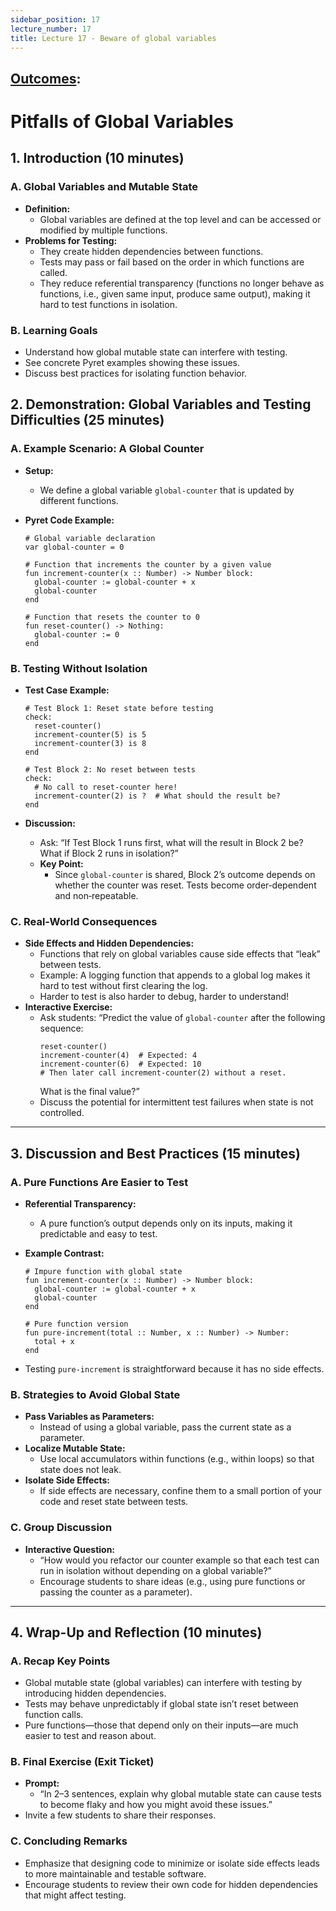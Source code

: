 ```yaml
---
sidebar_position: 17
lecture_number: 17
title: Lecture 17 - Beware of global variables
---
```


## [Outcomes](@/home/outcomes.md):


# Pitfalls of Global Variables

## 1. Introduction (10 minutes)

### A. Global Variables and Mutable State

- **Definition:**
  - Global variables are defined at the top level and can be accessed or modified by multiple functions.
- **Problems for Testing:**
  - They create hidden dependencies between functions.
  - Tests may pass or fail based on the order in which functions are called.
  - They reduce referential transparency (functions no longer behave as
    functions, i.e., given same input, produce same output), making it hard to
    test functions in isolation.

### B. Learning Goals

- Understand how global mutable state can interfere with testing.
- See concrete Pyret examples showing these issues.
- Discuss best practices for isolating function behavior.

## 2. Demonstration: Global Variables and Testing Difficulties (25 minutes)

### A. Example Scenario: A Global Counter

- **Setup:**
  - We define a global variable `global-counter` that is updated by different functions.

- **Pyret Code Example:**

  ```pyret
  # Global variable declaration
  var global-counter = 0

  # Function that increments the counter by a given value
  fun increment-counter(x :: Number) -> Number block:
    global-counter := global-counter + x
    global-counter
  end

  # Function that resets the counter to 0
  fun reset-counter() -> Nothing:
    global-counter := 0
  end
  ```

### B. Testing Without Isolation

- **Test Case Example:**

  ```pyret
  # Test Block 1: Reset state before testing
  check:
    reset-counter()
    increment-counter(5) is 5
    increment-counter(3) is 8
  end

  # Test Block 2: No reset between tests
  check:
    # No call to reset-counter here!
    increment-counter(2) is ?  # What should the result be?
  end
  ```

- **Discussion:**
  - Ask: “If Test Block 1 runs first, what will the result in Block 2 be? What if Block 2 runs in isolation?”
  - **Key Point:**
    - Since `global-counter` is shared, Block 2’s outcome depends on whether the counter was reset. Tests become order‑dependent and non‑repeatable.

### C. Real-World Consequences

- **Side Effects and Hidden Dependencies:**
  - Functions that rely on global variables cause side effects that “leak” between tests.
  - Example: A logging function that appends to a global log makes it hard to test without first clearing the log.
  - Harder to test is also harder to debug, harder to understand!
- **Interactive Exercise:**
  - Ask students: “Predict the value of `global-counter` after the following sequence:
    ```pyret
    reset-counter()
    increment-counter(4)  # Expected: 4
    increment-counter(6)  # Expected: 10
    # Then later call increment-counter(2) without a reset.
    ```
    What is the final value?”
  - Discuss the potential for intermittent test failures when state is not controlled.

---

## 3. Discussion and Best Practices (15 minutes)

### A. Pure Functions Are Easier to Test

- **Referential Transparency:**
  - A pure function’s output depends only on its inputs, making it predictable and easy to test.
- **Example Contrast:**

  ```pyret
  # Impure function with global state
  fun increment-counter(x :: Number) -> Number block:
    global-counter := global-counter + x
    global-counter
  end

  # Pure function version
  fun pure-increment(total :: Number, x :: Number) -> Number:
    total + x
  end
  ```

- Testing `pure-increment` is straightforward because it has no side effects.

### B. Strategies to Avoid Global State

- **Pass Variables as Parameters:**
  - Instead of using a global variable, pass the current state as a parameter.
- **Localize Mutable State:**
  - Use local accumulators within functions (e.g., within loops) so that state does not leak.
- **Isolate Side Effects:**
  - If side effects are necessary, confine them to a small portion of your code and reset state between tests.

### C. Group Discussion

- **Interactive Question:**
  - “How would you refactor our counter example so that each test can run in isolation without depending on a global variable?”
  - Encourage students to share ideas (e.g., using pure functions or passing the counter as a parameter).

---

## 4. Wrap-Up and Reflection (10 minutes)

### A. Recap Key Points

- Global mutable state (global variables) can interfere with testing by introducing hidden dependencies.
- Tests may behave unpredictably if global state isn’t reset between function calls.
- Pure functions—those that depend only on their inputs—are much easier to test and reason about.

### B. Final Exercise (Exit Ticket)

- **Prompt:**
  - “In 2–3 sentences, explain why global mutable state can cause tests to become flaky and how you might avoid these issues.”
- Invite a few students to share their responses.

### C. Concluding Remarks

- Emphasize that designing code to minimize or isolate side effects leads to more maintainable and testable software.
- Encourage students to review their own code for hidden dependencies that might affect testing.

